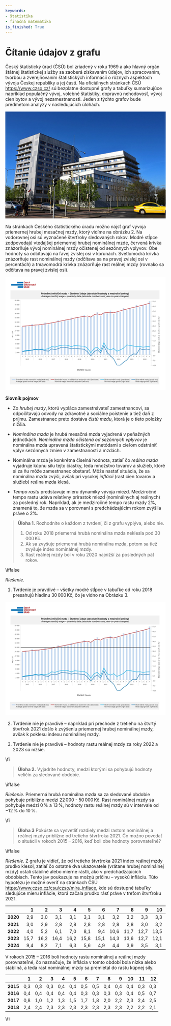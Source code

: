 ```yaml
---
keywords:
- štatistika
- finačná matematika
is_finished: True
---
```


# Čítanie údajov z grafu 

Český štatistický úrad (ČSÚ) bol zriadený v roku 1969 a ako hlavný orgán štátnej štatistickej služby sa zaoberá získavaním údajov, ich spracovaním, tvorbou a zverejňovaním štatistických informácií o rôznych aspektoch vývoja Českej republiky a jej častí. Na oficiálnych stránkach ČSÚ https://www.czso.cz/ sú bezplatne dostupné grafy a tabuľky sumarizujúce napríklad populačný vývoj, volebné štatistiky, dopravnú nehodovosť, vývoj cien bytov a vývoj nezamestnanosti. Jeden z týchto grafov bude predmetom analýzy v nasledujúcich úlohách.

![Sídlo ČSÚ v Prahe (rok 2017)](03_graf_csu.jpg)

Na stránkach Českého štatistického úradu možno nájsť graf vývoja priemernej hrubej mesačnej mzdy, ktorý vidíme na obrázku 2. Na vodorovnej osi sú vyznačené štvrťroky sledovaných rokov. Modré stĺpce zodpovedajú vtedajšej priemernej hrubej nominálnej mzde, červená krivka znázorňuje vývoj nominálnej mzdy očistenej od sezónnych vplyvov. Obe hodnoty sa odčítavajú na ľavej zvislej osi v korunách. Svetlomodrá krivka znázorňuje rast nominálnej mzdy (odčítava sa na pravej zvislej osi v percentách) a tmavomodrá krivka znázorňuje rast reálnej mzdy (rovnako sa odčítava na pravej zvislej osi).

![Vývoj priemernej mesačnej mzdy a jej rast](03_graf_1.jpg)

**Slovník pojmov**

* Zo *hrubej mzdy*, ktorú vypláca zamestnávateľ zamestnancovi, sa odpočítavajú odvody na zdravotné
a sociálne poistenie a tiež daň z príjmu. Zamestnanec preto dostáva *čistú mzdu*, ktorá je o tieto položky nižšia.

* *Nominálna mzda* je hrubá mesačná mzda vyjadrená v peňažných jednotkách. *Nominálna mzda očistená od sezónnych vplyvov*
je nominálna mzda upravená štatistickými metódami s cieľom odstrániť vplyv sezónnych zmien v zamestnanosti a mzdách.

* Nominálna mzda je konkrétna číselná hodnota, zatiaľ čo *reálna mzda* vyjadruje kúpnu silu tejto čiastky, teda množstvo tovarov a služieb, ktoré si za ňu môže zamestnanec obstarať. Môže nastať situácia, že sa nominálna mzda zvýši, avšak pri vysokej *inflácii* (rast cien tovarov a služieb) reálna mzda klesá.

* *Tempo rastu* predstavuje mieru dynamiky vývoja miezd. Medziročné tempo rastu udáva relatívny prírastok miezd (nominálnych aj reálnych) za posledný rok. Napríklad, ak je medziročné tempo rastu mzdy 2%, znamená to, že mzda sa v porovnaní s predchádzajúcim rokom zvýšila práve o 2%.

>**Úloha 1.** Rozhodnite o každom z tvrdení, či z grafu vyplýva, alebo nie.
>
>1. Od roku 2018 priemerná hrubá nominálna mzda neklesla pod $30\,000\,\text{Kč}$.
>2. Ak sa zvyšuje priemerná hrubá nominálna mzda, potom sa tiež zvyšuje index nominálnej mzdy.
>3. Rast reálnej mzdy bol v roku 2020 najnižší za posledných päť rokov.

\iffalse

*Riešenie.* 

1. Tvrdenie je pravdivé – všetky modré stĺpce v tabuľke od roku 2018 presahujú hladinu $30\,000\,\text{Kč}$,
   čo je vidno na Obrázku 3.

![Vývoj priemernej mesačnej mzdy a jej rast](03_graf_graf_2.jpg)

2. Tvrdenie nie je pravdivé – napríklad pri prechode z tretieho na štvrtý štvrťrok 2021 došlo k zvýšeniu priemernej hrubej nominálnej mzdy, avšak k poklesu indexu nominálnej mzdy.

3. Tvrdenie nie je pravdivé – hodnoty rastu reálnej mzdy za roky 2022 a 2023 sú nižšie.


\fi

>**Úloha 2.** Vyjadrite hodnoty, medzi ktorými sa pohybujú hodnoty veličín za sledované obdobie.

\iffalse

*Riešenie.* Priemerná hrubá nominálna mzda sa za sledované obdobie pohybuje približne medzi $22\,000$ - $50\,000\,\text{Kč}$. 
Rast nominálnej mzdy sa pohybuje medzi $0\,\%$ a $13\,\%$, hodnoty rastu reálnej mzdy sú v intervale od $-12\,\%$ do $10\,\%$.

\fi

> **Úloha 3** Pokúste sa vysvetliť rozdiely medzi rastom nominálnej a reálnej mzdy približne od tretieho štvrťroka 2021. Čo možno povedať o situácii v rokoch 2015 – 2016, keď boli obe hodnoty porovnateľné?

\iffalse

*Riešenie.*
Z grafu je vidieť, že od tretieho štvrťroka 2021 index reálnej mzdy prudko klesol, zatiaľ čo ostatné dva ukazovatele (vrátane hrubej nominálnej mzdy) ostali stabilné alebo mierne rástli, ako v predchádzajúcich obdobiach. Tento jav poukazuje na možnú príčinu – vysokú infláciu. Túto hypotézu je možné overiť na stránkach ČSÚ <https://www.czso.cz/csu/czso/mira_inflace>, kde sú dostupné tabuľky sledujúce mieru inflácie, ktorá začala prudko rásť práve v treťom štvrťroku 2021.

|  | 1 | 2 | 3 | 4 | 5 | 6 | 7 | 8 | 9 | 10 | 11 | 12 |
| - | -: | -: | -: | -: | -: | -: | -: | -: | -: | -: | -: | -: |
| **2020** | 2,9 | 3,0 | 3,1 | 3,1 | 3,1 | 3,1 | 3,2 | 3,2 | 3,3 | 3,3 | 3,2 | 3,2 |
| **2021** | 3,0 | 2,9 | 2,8 | 2,8 | 2,8 | 2,8 | 2,8 | 2,8 | 3,0 | 3,2 | 3,5 | 3,8 |
| **2022** | 4,0 | 5,2 | 6,1 | 7,0 | 8,1 | 9,4 | 10,6 | 11,7 | 12,7 | 13,5 | 14,4 | 15,1 |
| **2023** | 15,7 | 16,2 | 16,4 | 16,2 | 15,8 | 15,1 | 14,3 | 13,6 | 12,7 | 12,1 | 11,4 | 10,7 |
| **2024** | 9,4 | 8,2 | 7,1 | 6,3 | 5,6 | 4,9 | 4,4 | 3,9 | 3,5 | 3,1 | 2,7 | 2,4 |

V rokoch 2015 – 2016 boli hodnoty rastu nominálnej a reálnej mzdy porovnateľné, čo naznačuje, že inflácia v tomto období bola nízka alebo stabilná, a teda rast nominálnej mzdy sa premietal do rastu kúpnej sily.

|  | 1 | 2 | 3 | 4 | 5 | 6 | 7 | 8 | 9 | 10 | 11 | 12 |
| -- | --: | --: | --: | --: | --: | --: | --: | --: | --: | --: | --: | --: |
| **2015** | 0,3 | 0,3 | 0,3 | 0,4 | 0,4 | 0,5 | 0,5 | 0,4 | 0,4 | 0,4 | 0,3 | 0,3 |
| **2016** | 0,4 | 0,4 | 0,4 | 0,4 | 0,4 | 0,3 | 0,3 | 0,3 | 0,3 | 0,4 | 0,5 | 0,7 |
| **2017** | 0,8 | 1,0 | 1,2 | 1,3 | 1,5 | 1,7 | 1,8 | 2,0 | 2,2 | 2,3 | 2,4 | 2,5 |
| **2018** | 2,4 | 2,4 | 2,3 | 2,3 | 2,3 | 2,3 | 2,3 | 2,3 | 2,3 | 2,2 | 2,2 | 2,1 |

\fi

